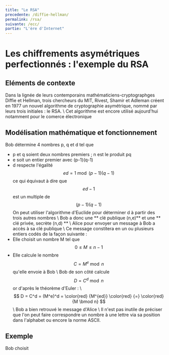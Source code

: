 ```yaml
---
title: "Le RSA"
precedente: /diffie-hellman/
permalink: /rsa/
suivante: /ecc/
partie: "L'ère d'Internet"
---
```


# Les chiffrements asymétriques perfectionnés : l'exemple du RSA

## Eléments de contexte

Dans la lignée de leurs contemporains mathématiciens-cryptographges Diffie et Hellman, trois chercheurs du MIT, Rivest, Shamir et Adleman créent en 1977 un nouvel algorithme de cryptographie asymétrique, nommé par leurs trois initiales : le RSA. \\
Cet algorithme est encore utilisé aujourd'hui notamment pour le comerce électronique 

## Modélisation mathématique et fonctionnement 

Bob détermine 4 nombres p, q et d tel que 
* p et q soient deux nombres premiers ; n est le produit pq
* e soit un entier premier avec (p-1)(q-1)
* d respecte l'égalité $$ ed = 1 \bmod (p-1)(q-1) $$ ce qui équivaut à dire que $$ ed-1 $$ est un multiple de $$ (p-1)(q-1) $$
On peut utiliser l'algorithme d'Euclide pour déterminer d à partir des trois autres nombres \\
Bob a donc une ** clé publique (n,e)** et une ** clé privée, secrète (n,d) ** \\
Alice pour envoyer un message à Bob a accès à sa clé publique \\
Ce message constitera en un ou plusieurs entiers codés de la façon suivante :
* Elle choisit un nombre M tel que $$ 0 \leq M \leq n-1 $$
* Elle calcule le nombre $$ C = M^e \bmod n $$ qu'elle envoie à Bob \\
Bob de son côté calcule $$ D = C^d \bmod n $$ or d'après le théorème d'Euler : \\
$$ D = C^d = (M^e)^d = \color{red} {M^{ed}} \color{red} {=} \color{red} {M \bmod n}  $$ \\
Bob a bien retrouvé le message d'Alice \\
Il n'est pas inutile de préciser que l'on peut faire correspondre un nombre à une lettre via sa position dans l'alphabet ou encore la norme ASCII. 

## Exemple

Bob choisit 
